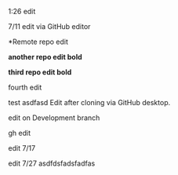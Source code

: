 1:26 edit

7/11 edit via GitHub editor

*Remote repo edit

**another repo edit bold**

__third repo edit bold__

fourth edit

test
asdfasd
Edit after cloning via GitHub desktop.

edit on Development branch

gh edit

edit 7/17

edit 7/27
asdfdsfadsfadfas

